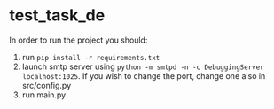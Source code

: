 # test_task_de

In order to run the project you should:
1. run `pip install -r requirements.txt`
2. launch smtp server using `python -m smtpd -n -c DebuggingServer localhost:1025`. If you wish to change the port, change one also in src/config.py
3. run main.py
